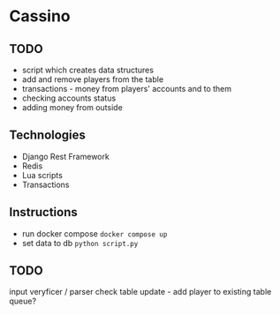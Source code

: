 # Cassino

## TODO

- script which creates data structures
- add and remove players from the table
- transactions - money from players' accounts and to them
- checking accounts status
- adding money from outside

## Technologies

- Django Rest Framework
- Redis
- Lua scripts
- Transactions

## Instructions

- run docker compose <code>docker compose up</code>
- set data to db <code>python script.py</code>

## TODO
input veryficer / parser
check table update - add player to existing table
queue?